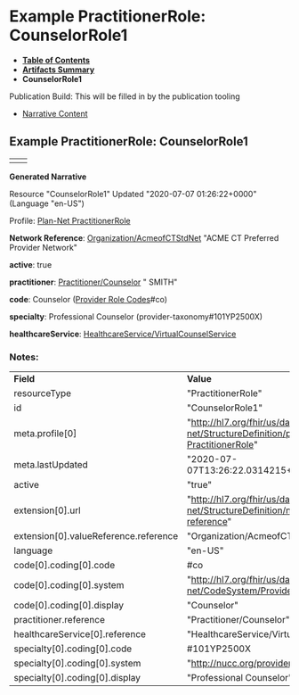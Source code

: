 # Example PractitionerRole: CounselorRole1

* [**Table of Contents**](toc.html)
* [**Artifacts Summary**](artifacts.html)
* **CounselorRole1**

Publication Build: This will be filled in by the publication tooling

* [Narrative Content](#)

## Example PractitionerRole: CounselorRole1

|  |  |
| --- | --- |
|  | |

**Generated Narrative**

Resource "CounselorRole1" Updated "2020-07-07 01:26:22+0000" (Language "en-US")

Profile: [Plan-Net PractitionerRole](StructureDefinition-plannet-PractitionerRole.html)

**Network Reference**: [Organization/AcmeofCTStdNet](Organization-AcmeofCTStdNet.html) "ACME CT Preferred Provider Network"

**active**: true

**practitioner**: [Practitioner/Counselor](Practitioner-Counselor.html) " SMITH"

**code**: Counselor  ([Provider Role Codes](CodeSystem-ProviderRoleCS.html)#co)

**specialty**: Professional Counselor  (provider-taxonomy#101YP2500X)

**healthcareService**: [HealthcareService/VirtualCounselService](HealthcareService-VirtualCounselService.html)

### Notes:

|  |  |
| --- | --- |
| **Field** | **Value** |
| resourceType | "PractitionerRole" |
| id | "CounselorRole1" |
| meta.profile[0] | "http://hl7.org/fhir/us/davinci-pdex-plan-net/StructureDefinition/plannet-PractitionerRole" |
| meta.lastUpdated | "2020-07-07T13:26:22.0314215+00:00" |
| active | "true" |
| extension[0].url | "http://hl7.org/fhir/us/davinci-pdex-plan-net/StructureDefinition/network-reference" |
| extension[0].valueReference.reference | "Organization/AcmeofCTStdNet" |
| language | "en-US" |
| code[0].coding[0].code | #co |
| code[0].coding[0].system | "http://hl7.org/fhir/us/davinci-pdex-plan-net/CodeSystem/ProviderRoleCS" |
| code[0].coding[0].display | "Counselor" |
| practitioner.reference | "Practitioner/Counselor" |
| healthcareService[0].reference | "HealthcareService/VirtualCounselService" |
| specialty[0].coding[0].code | #101YP2500X |
| specialty[0].coding[0].system | "http://nucc.org/provider-taxonomy" |
| specialty[0].coding[0].display | "Professional Counselor" |